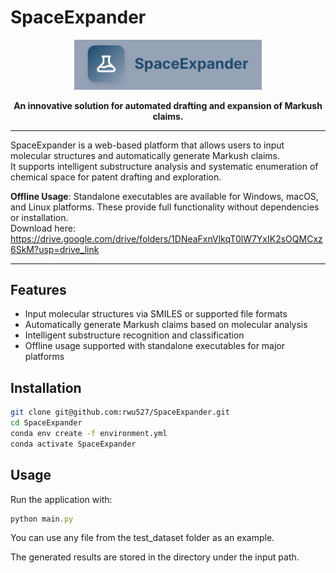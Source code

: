 # SpaceExpander

<p align="center">
  <a href="https://www.lilab-ecust.cn/markushclaim" target="_blank">
    <img src="https://github.com/rwu527/SpaceExpander/raw/main/src/logo.png" alt="SpaceExpander Logo" width="300">
  </a>
</p>

<p align="center">
  <b>An innovative solution for automated drafting and expansion of Markush claims.</b>
</p>

---

SpaceExpander is a web-based platform that allows users to input molecular structures and automatically generate Markush claims.  
It supports intelligent substructure analysis and systematic enumeration of chemical space for patent drafting and exploration.

**Offline Usage**: Standalone executables are available for Windows, macOS, and Linux platforms. These provide full functionality without dependencies or installation.  
Download here:  
https://drive.google.com/drive/folders/1DNeaFxnVlkqT0lW7YxIK2sOQMCxz6SkM?usp=drive_link

---

## Features

- Input molecular structures via SMILES or supported file formats
- Automatically generate Markush claims based on molecular analysis
- Intelligent substructure recognition and classification
- Offline usage supported with standalone executables for major platforms

## Installation

```bash
git clone git@github.com:rwu527/SpaceExpander.git
cd SpaceExpander
conda env create -f environment.yml
conda activate SpaceExpander
```

## Usage

Run the application with:

```javascript
python main.py
```

You can use any file from the test_dataset folder as an example.

The generated results are stored in the directory under the input path.
